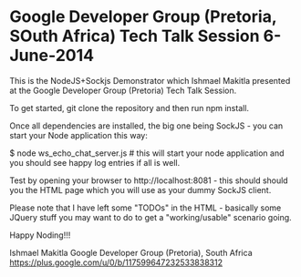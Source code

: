 Google Developer Group (Pretoria, SOuth Africa) Tech Talk Session 6-June-2014
=======================

This is the NodeJS+Sockjs Demonstrator which Ishmael Makitla presented at the Google Developer Group (Pretoria) Tech Talk Session.

To get started, git clone the repository and then run npm install.

Once all dependencies are installed, the big one being SockJS - you can start your Node application this way:

$ node ws_echo_chat_server.js  # this will start your node application and you should see happy log entries if all is well.

Test by opening your browser to http://localhost:8081 - this should should you the HTML page which you will use as your dummy SockJS client.

Please note that I have left some "TODOs" in the HTML - basically some JQuery stuff you may want to do to get a "working/usable" scenario going.

Happy Noding!!!

Ishmael Makitla
Google Developer Group (Pretoria), South Africa
https://plus.google.com/u/0/b/117599647232533838312 


